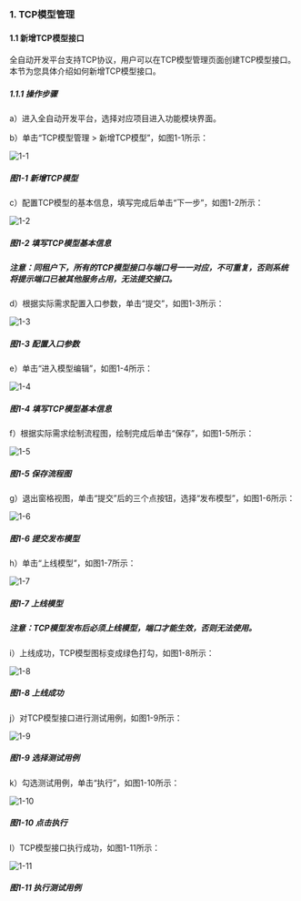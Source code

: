### 1. TCP模型管理

#### 1.1 新增TCP模型接口

全自动开发平台支持TCP协议，用户可以在TCP模型管理页面创建TCP模型接口。本节为您具体介绍如何新增TCP模型接口。

##### 1.1.1 操作步骤

a）进入全自动开发平台，选择对应项目进入功能模块界面。

b）单击“TCP模型管理 > 新增TCP模型”，如图1-1所示：

![1-1](https://www.feisuanyz.com/fsimage/zc-image/28tcp/tcp_1.png)

##### 图1-1 新增TCP模型

c）配置TCP模型的基本信息，填写完成后单击“下一步”，如图1-2所示：

![1-2](https://www.feisuanyz.com/fsimage/zc-image/28tcp/tcp_2.png)

##### 图1-2 填写TCP模型基本信息

##### 注意：同租户下，所有的TCP模型接口与端口号一一对应，不可重复，否则系统将提示端口已被其他服务占用，无法提交接口。

d）根据实际需求配置入口参数，单击“提交”，如图1-3所示：

![1-3](https://www.feisuanyz.com/fsimage/zc-image/28tcp/tcp_3.png)

##### 图1-3 配置入口参数

e）单击“进入模型编辑”，如图1-4所示：

![1-4](https://www.feisuanyz.com/fsimage/zc-image/28tcp/tcp_4.png)

##### 图1-4 填写TCP模型基本信息

f）根据实际需求绘制流程图，绘制完成后单击“保存”，如图1-5所示：

![1-5](https://www.feisuanyz.com/fsimage/zc-image/28tcp/tcp_5.png)

##### 图1-5 保存流程图

g）退出窗格视图，单击“提交”后的三个点按钮，选择“发布模型”，如图1-6所示：

![1-6](https://www.feisuanyz.com/fsimage/zc-image/28tcp/tcp_6.png)

##### 图1-6 提交发布模型

h）单击“上线模型”，如图1-7所示：

![1-7](https://www.feisuanyz.com/fsimage/zc-image/28tcp/tcp_7.png)

##### 图1-7 上线模型

##### 注意：TCP模型发布后必须上线模型，端口才能生效，否则无法使用。

i）上线成功，TCP模型图标变成绿色打勾，如图1-8所示：

![1-8](https://www.feisuanyz.com/fsimage/zc-image/28tcp/tcp_8.png)

##### 图1-8 上线成功

j）对TCP模型接口进行测试用例，如图1-9所示：

![1-9](https://www.feisuanyz.com/fsimage/zc-image/28tcp/tcp_9.png)

##### 图1-9 选择测试用例

k）勾选测试用例，单击“执行”，如图1-10所示：

![1-10](https://www.feisuanyz.com/fsimage/zc-image/28tcp/tcp_10.png)

##### 图1-10 点击执行

l）TCP模型接口执行成功，如图1-11所示：

![1-11](https://www.feisuanyz.com/fsimage/zc-image/28tcp/tcp_11.png)

##### 图1-11 执行测试用例
